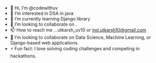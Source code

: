 - 👋 Hi, I’m @codewithuv
- 👀 I’m interested in DSA in java 
- 🌱 I’m currently learning Django library
- 💞️ I’m looking to collaborate on .
- 📫 How to reach me ...utkarsh_uv10 or ind.utkarsh10@gmail.com
-  💞️ I’m looking to collaborate on Data Science, Machine Learning, or Django-based web applications.
- ⚡ Fun fact: I love solving coding challenges and competing in hackathons.




<!---
codewithuv/codewithuv is a ✨ special ✨ repository because its `README.md` (this file) appears on your GitHub profile.
You can click the Preview link to take a look at your changes.
--->

